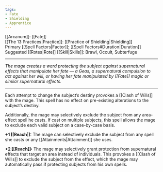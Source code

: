 ```yaml
---
tags:
- Fate
- Shielding
- Apprentice
---
```


[[Arcanum]]: [[Fate]]\
[[The 13 Practices|Practice]]: [[Practice of Shielding|Shielding]]\
Primary [[Spell Factors|Factor]]: [[Spell Factors#Duration|Duration]]\
Suggested [[Rotes|Rote]] [[Skill|Skills]]: Brawl, Occult, Subterfuge

---

_The mage creates a ward protecting the subject against supernatural effects that manipulate her fate — a Geas, a supernatural compulsion to act against her will, or having her fate manipulated by [[Fate]] magic or similar supernatural effects._

---

Each attempt to change the subject’s destiny provokes a [[Clash of Wills]] with the mage. This spell has no effect on pre-existing alterations to the subject’s destiny.

Additionally, the mage may selectively exclude the subject from any area-effect spell he casts. If cast on multiple subjects, this spell allows the mage to exclude each valid subject on a case-by-case basis.

**+1 [[Reach]]:** The mage can selectively exclude the subject from any spell she casts or any [[Attainments|Attainment]] she uses.

**+2 [[Reach]]:** The mage may selectively grant protection from supernatural effects that target an area instead of individuals. This provokes a [[Clash of Wills]] to exclude the subject from the effect, which the mage may automatically pass if protecting subjects from his own spells.